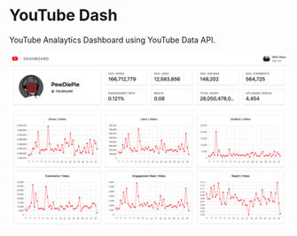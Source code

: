 # YouTube Dash

YouTube Analaytics Dashboard using YouTube Data API.

![Screenshot](https://github.com/ranemihir/youtube-dash/blob/main/screenshots/screenshot.png)